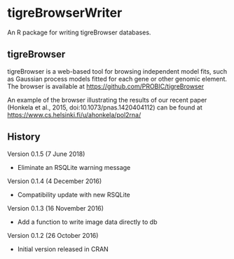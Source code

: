 # tigreBrowserWriter

An R package for writing tigreBrowser databases.

## tigreBrowser

tigreBrowser is a web-based tool for browsing independent model fits,
such as Gaussian process models fitted for each gene or other genomic
element. The browser is available at https://github.com/PROBIC/tigreBrowser

An example of the browser illustrating the results of our recent paper
(Honkela et al., 2015, doi:10.1073/pnas.1420404112) can be found at
https://www.cs.helsinki.fi/u/ahonkela/pol2rna/

## History

Version 0.1.5 (7 June 2018)

* Eliminate an RSQLite warning message

Version 0.1.4 (4 December 2016)

* Compatibility update with new RSQLite

Version 0.1.3 (16 November 2016)

* Add a function to write image data directly to db

Version 0.1.2 (26 October 2016)

* Initial version released in CRAN
